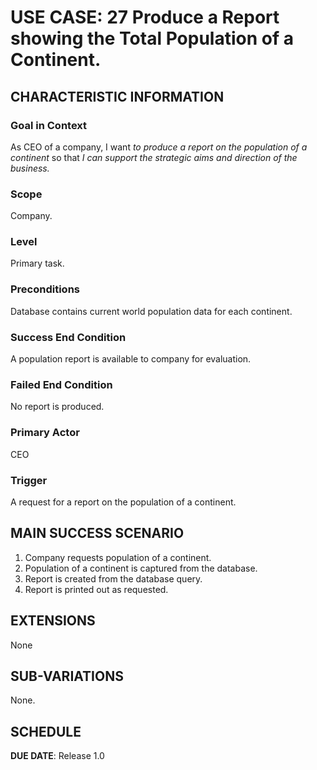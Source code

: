 # USE CASE: 27 Produce a Report showing the Total Population of a Continent.

## CHARACTERISTIC INFORMATION

### Goal in Context

As CEO of a company, I want *to produce a report on the population of a continent* so that *I can support the strategic aims and direction of the business.*

### Scope

Company.

### Level

Primary task.

### Preconditions

Database contains current world population data for each continent.

### Success End Condition

A population report is available to company for evaluation.

### Failed End Condition

No report is produced.

### Primary Actor

CEO

### Trigger

A request for a report on the population of a continent.

## MAIN SUCCESS SCENARIO

1. Company requests population of a continent.
2. Population of a continent is captured from the database.
3. Report is created from the database query.
4. Report is printed out as requested.

## EXTENSIONS

None

## SUB-VARIATIONS

None.

## SCHEDULE

**DUE DATE**: Release 1.0